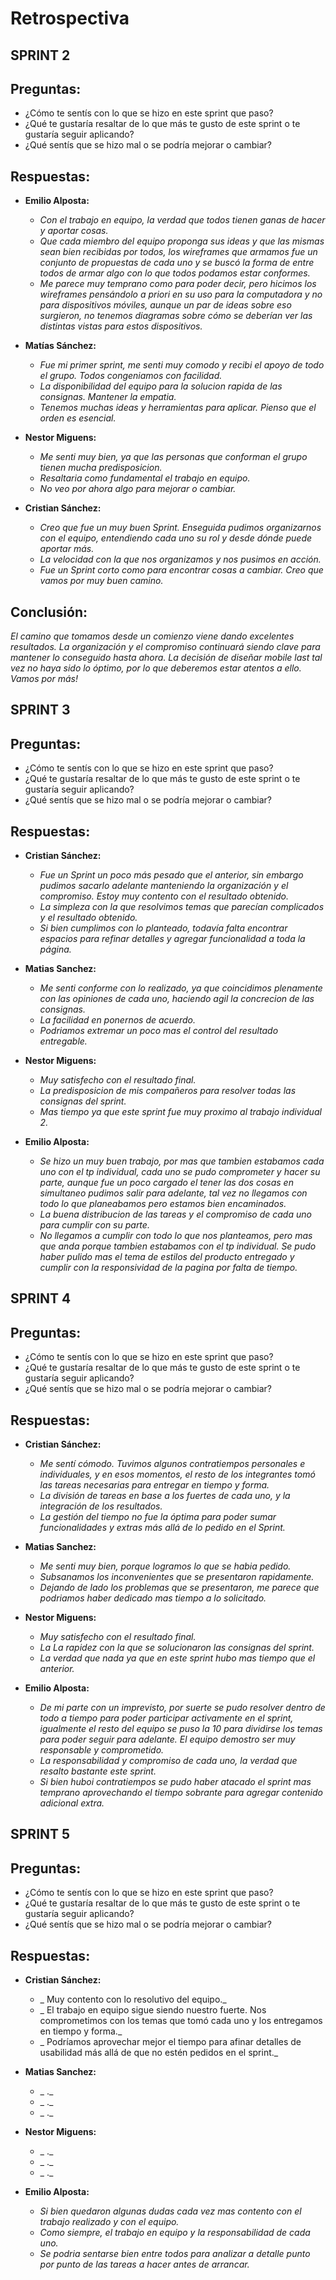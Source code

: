 # Retrospectiva

## SPRINT 2

## Preguntas:

* ¿Cómo te sentís con lo que se hizo en este sprint que paso?
* ¿Qué te gustaría resaltar de lo que más te gusto de este sprint o te gustaría seguir aplicando?
* ¿Qué sentís que se hizo mal o se podría mejorar o cambiar?

## Respuestas:

* **Emilio Alposta:**
    * _Con el trabajo en equipo, la verdad que todos tienen ganas de hacer y aportar cosas._
    * _Que cada miembro del equipo proponga sus ideas y que las mismas sean bien recibidas por todos, los wireframes que armamos fue un conjunto de propuestas de cada uno y se buscó la forma de entre todos de armar algo con lo que todos podamos estar conformes._
    * _Me parece muy temprano como para poder decir, pero hicimos los wireframes pensándolo a priori en su uso para la computadora y no para dispositivos móviles, aunque un par de ideas sobre eso surgieron, no tenemos diagramas sobre cómo se deberían ver las distintas vistas para estos dispositivos._

* **Matías Sánchez:**
    * _Fue mi primer sprint, me senti muy comodo y recibi el apoyo de todo el grupo. Todos congeniamos con facilidad._
    * _La disponibilidad del equipo para la solucion rapida de las consignas. Mantener la empatia._
    * _Tenemos muchas ideas y herramientas para aplicar. Pienso que el orden es esencial._

* **Nestor Miguens:**
    * _Me senti muy bien, ya que las personas que conforman el grupo tienen mucha predisposicion._
    * _Resaltaria como fundamental el trabajo en equipo._
    * _No veo por ahora algo para mejorar o cambiar._

* **Cristian Sánchez:**
    * _Creo que fue un muy buen Sprint. Enseguida pudimos organizarnos con el equipo, entendiendo cada uno su rol y desde dónde puede aportar más._
    * _La velocidad con la que nos organizamos y nos pusimos en acción._
    * _Fue un Sprint corto como para encontrar cosas a cambiar. Creo que vamos por muy buen camino._

## Conclusión:
_El camino que tomamos desde un comienzo viene dando excelentes resultados. La organización y el compromiso continuará siendo clave para mantener lo conseguido hasta ahora. La decisión de diseñar mobile last tal vez no haya sido lo óptimo, por lo que deberemos estar atentos a ello.
Vamos por más!_

## SPRINT 3

## Preguntas:

* ¿Cómo te sentís con lo que se hizo en este sprint que paso?
* ¿Qué te gustaría resaltar de lo que más te gusto de este sprint o te gustaría seguir aplicando?
* ¿Qué sentís que se hizo mal o se podría mejorar o cambiar?

## Respuestas:

* **Cristian Sánchez:**
    * _Fue un Sprint un poco más pesado que el anterior, sin embargo pudimos sacarlo adelante manteniendo la organización y el compromiso. Estoy muy contento con el resultado obtenido._
    * _La simpleza con la que resolvimos temas que parecían complicados y el resultado obtenido._
    * _Si bien cumplimos con lo planteado, todavía falta encontrar espacios para refinar detalles y agregar funcionalidad a toda la página._
  
* **Matias Sanchez:**
    * _Me senti conforme con lo realizado, ya que coincidimos plenamente con las opiniones de cada uno, haciendo agil la concrecion de las consignas._
    * _La facilidad en ponernos de acuerdo._
    * _Podriamos extremar un poco mas el control del resultado entregable._
  
* **Nestor Miguens:**
    * _Muy satisfecho con el resultado final._
    * _La predisposicion de mis compañeros para resolver todas las consignas del sprint._
    * _Mas tiempo ya que este sprint fue muy proximo al trabajo individual 2._
  
* **Emilio Alposta:**
    * _Se hizo un muy buen trabajo, por mas que tambien estabamos cada uno con el tp individual, cada uno se pudo comprometer y hacer su parte, aunque fue un poco cargado el tener las dos cosas en simultaneo pudimos salir para adelante, tal vez no llegamos con todo lo que planeabamos pero estamos bien encaminados._
    * _La buena distribucion de las tareas y el compromiso de cada uno para cumplir con su parte._
    * _No llegamos a cumplir con todo lo que nos planteamos, pero mas que anda porque tambien estabamos con el tp individual. Se pudo haber pulido mas el tema de estilos del producto entregado y cumplir con la responsividad de la pagina por falta de tiempo._

## SPRINT 4

## Preguntas:

* ¿Cómo te sentís con lo que se hizo en este sprint que paso?
* ¿Qué te gustaría resaltar de lo que más te gusto de este sprint o te gustaría seguir aplicando?
* ¿Qué sentís que se hizo mal o se podría mejorar o cambiar?

## Respuestas:

* **Cristian Sánchez:**
    * _Me sentí cómodo. Tuvimos algunos contratiempos personales e individuales, y en esos momentos, el resto de los integrantes tomó las tareas necesarias para entregar en tiempo y forma._
    * _La división de tareas en base a los fuertes de cada uno, y la integración de los resultados._
    * _La gestión del tiempo no fue la óptima para poder sumar funcionalidades y extras más allá de lo pedido en el Sprint._
  
* **Matias Sanchez:**
    * _Me senti muy bien, porque logramos lo que se habia pedido._
    * _Subsanamos los inconvenientes que se presentaron rapidamente._
    * _Dejando de lado los problemas que se presentaron, me parece que podriamos haber dedicado mas tiempo a lo solicitado._
  
* **Nestor Miguens:**
    * _Muy satisfecho con el resultado final._
    * _La La rapidez con la que se solucionaron las consignas del sprint._
    * _La verdad que nada ya que en este sprint hubo mas tiempo que el anterior._
  
* **Emilio Alposta:**
    * _De mi parte con un imprevisto, por suerte se pudo resolver dentro de todo a tiempo para poder participar activamente en el sprint, igualmente el resto del equipo se puso la 10 para dividirse los temas para poder seguir para adelante. El equipo demostro ser muy responsable y comprometido._
    * _La responsabilidad y compromiso de cada uno, la verdad que resalto bastante este sprint._
    * _Si bien huboi contratiempos se pudo haber atacado el sprint mas temprano aprovechando el tiempo sobrante para agregar contenido adicional extra._

## SPRINT 5

## Preguntas:

* ¿Cómo te sentís con lo que se hizo en este sprint que paso?
* ¿Qué te gustaría resaltar de lo que más te gusto de este sprint o te gustaría seguir aplicando?
* ¿Qué sentís que se hizo mal o se podría mejorar o cambiar?

## Respuestas:

* **Cristian Sánchez:**
    * _ Muy contento con lo resolutivo del equipo._
    * _ El trabajo en equipo sigue siendo nuestro fuerte. Nos comprometimos con los temas que tomó cada uno y los entregamos en tiempo y forma._
    * _ Podríamos aprovechar mejor el tiempo para afinar detalles de usabilidad más allá de que no estén pedidos en el sprint._
  
* **Matias Sanchez:**
    * _ ._
    * _ ._
    * _ ._
  
* **Nestor Miguens:**
    * _ ._
    * _ ._
    * _ ._
  
* **Emilio Alposta:**
    * _Si bien quedaron algunas dudas cada vez mas contento con el trabajo realizado y con el equipo._
    * _Como siempre, el trabajo en equipo y la responsabilidad de cada uno._
    * _Se podria sentarse bien entre todos para analizar a detalle punto por punto de las tareas a hacer antes de arrancar._


